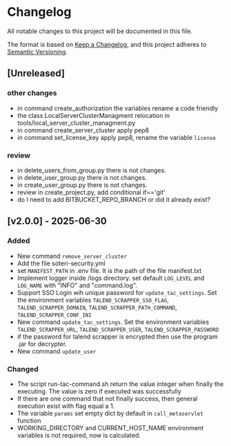 # Changelog

All notable changes to this project will be documented in this file.

The format is based on [Keep a Changelog](https://keepachangelog.com/en/1.1.0/),
and this project adheres to [Semantic Versioning](https://semver.org/spec/v2.0.0.html).

## [Unreleased]

### other changes
- in command create_authorization the variables rename a code friendly
- the class LocalServerClusterManagment relocation in tools/local_server_cluster_managment.py
- in command create_server_cluster apply pep8
- in command set_license_key apply pep8, rename the variable `license`

### review
- in delete_users_from_group.py there is not changes.
- in delete_user_group.py there is not changes.
- in create_user_group.py there is not changes.
- review in create_project.py, add conditional if=='git'
- do I need to add BITBUCKET_REPO_BRANCH or did it already exist?


## [v2.0.0] - 2025-06-30

### Added
- New command `remove_server_cluster`
- Add the file soteri-security.yml
- set `MANIFEST_PATH` in .env file. It is the path of the file manifest.txt
- Implement logger inside /logs directory. set default `LOG_LEVEL` and `LOG_NAME` with "INFO" and "command.log".
- Support SSO Login wih unique password for `update_tac_settings`. Set the environment variables `TALEND_SCRAPPER_SSO_FLAG`, `TALEND_SCRAPPER_DOMAIN`, `TALEND_SCRAPPER_PATH_COMMAND`, `TALEND_SCRAPPER_CONF_INI`
- New command `update_tac_settings`. Set the environment variables `TALEND_SCRAPPER_URL`, `TALEND_SCRAPPER_USER`, `TALEND_SCRAPPER_PASSWORD`
- if the password for talend scrapper is encrypted then use the program .jar for decrypter.
- New command `update_user`

### Changed
- The script run-tac-command.sh return the value integer when finally the executing. The value is zero if executed was successfully
- If there are one command that not finally success, then general execution exist with flag equal a 1.
- The variable `params` set empty dict by default in `call_metaservlet` function
- WORKING_DIRECTORY and CURRENT_HOST_NAME environment variables is not required, now is calculated.
